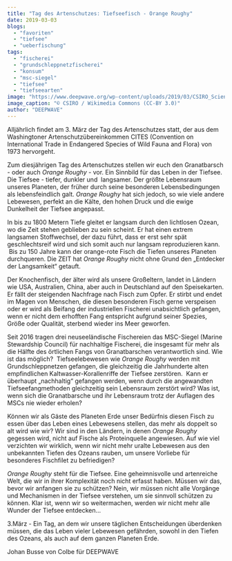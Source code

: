 ```yaml
---
title: "Tag des Artenschutzes: Tiefseefisch - Orange Roughy"
date: 2019-03-03
blogs: 
  - "favoriten"
  - "tiefsee"
  - "ueberfischung"
tags: 
  - "fischerei"
  - "grundschleppnetzfischerei"
  - "konsum"
  - "msc-siegel"
  - "tiefsee"
  - "tiefseearten"
image: "https://www.deepwave.org/wp-content/uploads/2019/03/CSIRO_ScienceImage_2948_Orange_Roughy-scaled.jpg"
image_caption: "© CSIRO / Wikimedia Commons (CC-BY 3.0)"
author: "DEEPWAVE"
---
```


Alljährlich findet am 3. März der Tag des Artenschutzes statt, der aus dem Washingtoner Artenschutzübereinkommen CITES (Convention on International Trade in Endangered Species of Wild Fauna and Flora) von 1973 hervorgeht.

Zum diesjährigen Tag des Artenschutzes stellen wir euch den Granatbarsch - oder auch _Orange Roughy -_ vor. Ein Sinnbild für das Leben in der Tiefsee. Die Tiefsee - tiefer, dunkler und  langsamer. Der größte Lebensraum unseres Planeten, der früher durch seine besonderen Lebensbedingungen als lebensfeindlich galt. _Orange Roughy_ hat sich jedoch, so wie viele andere Lebewesen, perfekt an die Kälte, den hohen Druck und die ewige Dunkelheit der Tiefsee angepasst.

In bis zu 1800 Metern Tiefe gleitet er langsam durch den lichtlosen Ozean, wo die Zeit stehen geblieben zu sein scheint. Er hat einen extrem langsamen Stoffwechsel, der dazu führt, dass er erst sehr spät geschlechtsreif wird und sich somit auch nur langsam reproduzieren kann.  Bis zu 150 Jahre kann der orange-rote Fisch die Tiefen unseres Planeten durchqueren. Die ZEIT hat _Orange Roughy_ nicht ohne Grund den „Entdecker der Langsamkeit“ getauft.

Der Knochenfisch, der älter wird als unsere Großeltern, landet in Ländern wie USA, Australien, China, aber auch in Deutschland auf den Speisekarten. Er fällt der steigenden Nachfrage nach Fisch zum Opfer. Er stirbt und endet im Magen von Menschen, die diesen besonderen Fisch gerne verspeisen oder er wird als Beifang der industriellen Fischerei unabsichtlich gefangen, wenn er nicht dem erhofften Fang entspricht aufgrund seiner Spezies, Größe oder Qualität, sterbend wieder ins Meer geworfen.

Seit 2016 tragen drei neuseeländische Fischereien das MSC-Siegel (Marine Stewardship Council) für nachhaltige Fischerei, die insgesamt für mehr als die Hälfte des örtlichen Fangs von Granatbarschen verantwortlich sind. Wie ist das möglich?  Tiefseelebewesen wie _Orange Roughy_ werden mit Grundschleppnetzen gefangen, die gleichzeitig die Jahrhunderte alten empfindlichen Kaltwasser-Korallenriffe der Tiefsee zerstören.  Kann er überhaupt „nachhaltig“ gefangen werden, wenn durch die angewandten Tiefseefangmethoden gleichzeitig sein Lebensraum zerstört wird? Was ist, wenn sich die Granatbarsche und ihr Lebensraum trotz der Auflagen des MSCs nie wieder erholen?

Können wir als Gäste des Planeten Erde unser Bedürfnis diesen Fisch zu essen über das Leben eines Lebewesens stellen, das mehr als doppelt so alt wird wie wir? Wir sind in den Ländern, in denen _Orange Roughy_ gegessen wird, nicht auf Fische als Proteinquelle angewiesen. Auf wie viel verzichten wir wirklich, wenn wir nicht mehr uralte Lebewesen aus den unbekannten Tiefen des Ozeans rauben, um unsere Vorliebe für besonderes Fischfilet zu befriedigen?

_Orange Roughy_ steht für die Tiefsee. Eine geheimnisvolle und artenreiche Welt, die wir in ihrer Komplexität noch nicht erfasst haben. Müssen wir das, bevor wir anfangen sie zu schützen? Nein, wir müssen nicht alle Vorgänge und Mechanismen in der Tiefsee verstehen, um sie sinnvoll schützen zu können. Klar ist, wenn wir so weitermachen, werden wir nicht mehr alle Wunder der Tiefsee entdecken…

3.März - Ein Tag, an dem wir unsere täglichen Entscheidungen überdenken müssen, die das Leben vieler Lebewesen gefährden, sowohl in den Tiefen des Ozeans, als auch auf dem ganzen Planeten Erde.

Johan Busse von Colbe für DEEPWAVE
